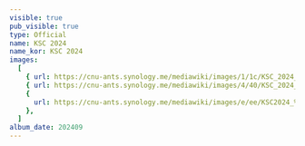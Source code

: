 ```yaml
---
visible: true
pub_visible: true
type: Official
name: KSC 2024
name_kor: KSC 2024
images:
  [
    { url: https://cnu-ants.synology.me/mediawiki/images/1/1c/KSC_2024_1.jpeg },
    { url: https://cnu-ants.synology.me/mediawiki/images/4/40/KSC_2024_2.jpeg },
    {
      url: https://cnu-ants.synology.me/mediawiki/images/e/ee/KSC2024_%EC%B0%B8%EC%84%9D%EC%9E%90%EC%82%AC%EC%A7%84.png,
    },
  ]
album_date: 202409
---
```

